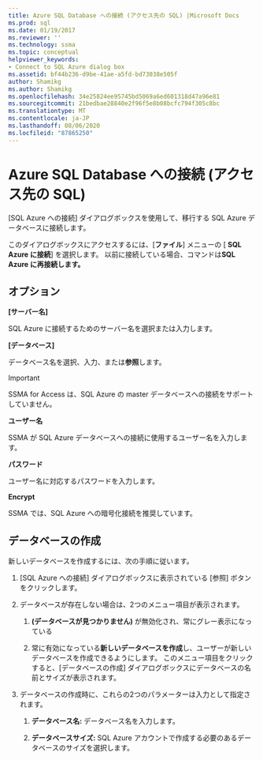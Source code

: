 ```yaml
---
title: Azure SQL Database への接続 (アクセス先の SQL) |Microsoft Docs
ms.prod: sql
ms.date: 01/19/2017
ms.reviewer: ''
ms.technology: ssma
ms.topic: conceptual
helpviewer_keywords:
- Connect to SQL Azure dialog box
ms.assetid: bf44b236-d9be-41ae-a5fd-bd73038e505f
author: Shamikg
ms.author: Shamikg
ms.openlocfilehash: 34e25824ee95745bd5069a6ed601318d47a96e81
ms.sourcegitcommit: 21bedbae28840e2f96f5e8b08bcfc794f305c8bc
ms.translationtype: MT
ms.contentlocale: ja-JP
ms.lasthandoff: 08/06/2020
ms.locfileid: "87865250"
---
```

# <a name="connect-to-azure-sql-database-accesstosql"></a>Azure SQL Database への接続 (アクセス先の SQL)
[SQL Azure への接続] ダイアログボックスを使用して、移行する SQL Azure データベースに接続します。  
  
このダイアログボックスにアクセスするには、[**ファイル**] メニューの [ **SQL Azure に接続**] を選択します。 以前に接続している場合、コマンドは**SQL Azure に再接続します。**  
  
## <a name="options"></a>オプション  
**[サーバー名]**  
  
SQL Azure に接続するためのサーバー名を選択または入力します。  
  
**[データベース]**  
  
データベース名を選択、入力、または**参照**します。  
  
> [!IMPORTANT]  
> SSMA for Access は、SQL Azure の master データベースへの接続をサポートしていません。  
  
**ユーザー名**  
  
SSMA が SQL Azure データベースへの接続に使用するユーザー名を入力します。  
  
**パスワード**  
  
ユーザー名に対応するパスワードを入力します。  
  
**Encrypt**  
  
SSMA では、SQL Azure への暗号化接続を推奨しています。  
  
## <a name="create-database"></a>データベースの作成  
新しいデータベースを作成するには、次の手順に従います。  
  
1.  [SQL Azure への接続] ダイアログボックスに表示されている [参照] ボタンをクリックします。  
  
2.  データベースが存在しない場合は、2つのメニュー項目が表示されます。  
  
    1.  **(データベースが見つかりません)** が無効化され、常にグレー表示になっている  
  
    2.  常に有効になっている**新しいデータベースを作成**し、ユーザーが新しいデータベースを作成できるようにします。 このメニュー項目をクリックすると、[データベースの作成] ダイアログボックスにデータベースの名前とサイズが表示されます。  
  
3.  データベースの作成時に、これらの2つのパラメーターは入力として指定されます。  
  
    1.  **データベース名:** データベース名を入力します。  
  
    2.  **データベースサイズ:** SQL Azure アカウントで作成する必要のあるデータベースのサイズを選択します。  
  

